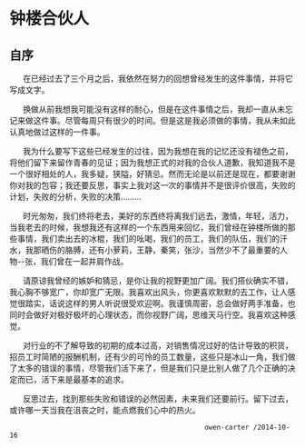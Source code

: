 # 钟楼合伙人 #

## 自序 ##

 &#160; &#160;&#160; &#160;在已经过去了三个月之后，我依然在努力的回想曾经发生的这件事情，并将它写成文字。


 &#160; &#160;&#160; &#160;换做从前我想我可能没有这样的耐心，但是在这件事情之后，我却一直从未忘记来做这件事。尽管每周只有很少的时间。但是这是我必须做的事情，我从未如此认真地做过这样的一件事。




 &#160; &#160;&#160; &#160;我为什么要写下这些已经发生的过往，因为我想在我的记忆还没有褪色之前，将他们留下来留作青春的见证；因为我想正式的对我的合伙人道歉，我知道我不是一个很好相处的人，我多疑，狭隘，好猜忌。然而无论是以前还是现在，都要谢谢你对我的包容；我还要反思，事实上我对这一次的事情并不是很评价很高，失败的计划，失败的分析，失败的决策.........


 &#160; &#160;&#160; &#160;时光匆匆，我们终将老去，美好的东西终将离我们远去，激情，年轻，活力，当我老去的时候，我想我还有这样的一个东西用来回忆，我们曾经在钟楼所做的那些事情，我们卖出去的冰棍，我们的吆喝，我们的员工，我们的队伍，我们的汗水，我那晒伤的胳膊，还有小萝莉，王静，秦笑，张沙，当然少不了最重要的人物--张，我们曾在一起并肩作战。


 &#160; &#160;&#160; &#160;请原谅我曾经的嫉妒和猜忌，是你让我的视野更加广阔。我们搭伙确实不错，我心胸不够宽广，你却宽广无限。我喜欢出风头，你更喜欢默默的去工作，让人感觉很踏实，话说这样的男人听说很受欢迎啊。我谨慎周密，总会做好两手准备，也同时会做好对极好极坏的心理状态，而你视野广阔，思维天马行空。我喜欢这种感觉。


 &#160; &#160;&#160; &#160;对行业的不了解导致的初期的成本过高，对销售情况过好的估计导致的积货，招员工时简陋的报酬机制，还有少的可怜的员工数量，这些只是冰山一角，我们做了太多的错误的事情，尽管我们活下来了，但是我们只是比别人做了几个正确的决定而已，活下来是最基本的追求。



 &#160; &#160;&#160; &#160;反思过去，找到那些失败和错误的必然因素，未来我们还要前行。留下过去，或许哪一天当我在沮丧之时，能点燃我们心中的热火。


                                                    owen-carter /2014-10-16